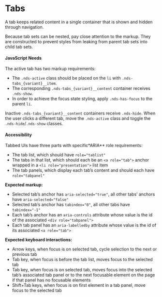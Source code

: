# Tabs

A tab keeps related content in a single container that is shown and hidden through navigation.

Because tab sets can be nested, pay close attention to the markup. They are
constructed to prevent styles from leaking from parent tab sets into child tab sets.

#### JavaScript Needs

The active tab has two markup requirements:

- The `.nds-active` class should be placed on the `li` with `.nds-tabs_{variant}__item`.
- The corresponding `.nds-tabs_{variant}__content` container receives `.nds-show`.
- In order to achieve the focus state styling, apply `.nds-has-focus` to the parent `li`.

Inactive `.nds-tabs_{variant}__content` containers receive `.nds-hide`.
When the user clicks a different tab, move the `.nds-active` class and
toggle the `.nds-hide`/`.nds-show` classes.

#### Accessibility

Tabbed UIs have three parts with specific*ARIA** role requirements:

- The tab list, which should have `role="tablist"`
- The tabs in that list, which should each be an `<a role="tab">` anchor wrapped in a `<li role="presentation">` list item
- The tab panels, which display each tab’s content and should each have `role="tabpanel"`

**Expected markup:**

- Selected tab’s anchor has `aria-selected="true"`, all other tabs’ anchors have `aria-selected="false"`
- Selected tab’s anchor has `tabindex="0"`, all other tabs have `tabindex="-1"`
- Each tab’s anchor has an `aria-controls` attribute whose value is the id of the associated `<div role="tabpanel">`
- Each tab panel has an `aria-labelledby` attribute whose value is the id of its associated `<a role="tab">`

**Expected keyboard interactions:**

- Arrow keys, when focus is on selected tab, cycle selection to the next or previous tab
- Tab key, when focus is before the tab list, moves focus to the selected tab
- Tab key, when focus is on selected tab, moves focus into the selected tab’s associated tab panel or to the next focusable element on the page if that panel has no focusable elements
- Shift+Tab keys, when focus is on first element in a tab panel, move focus to the selected tab

